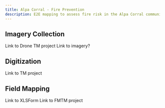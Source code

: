 ```yaml
---
title: Alpa Corral - Fire Prevention
description: E2E mapping to assess fire risk in the Alpa Corral community.
---
```


## Imagery Collection

Link to Drone TM project
Link to imagery?

## Digitization

Link to TM project

## Field Mapping

Link to XLSForm
Link to FMTM project
